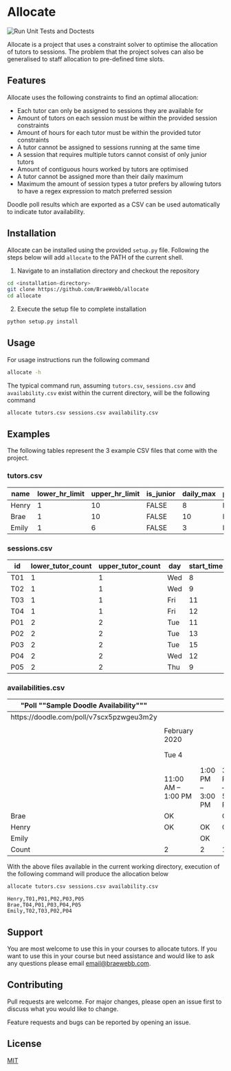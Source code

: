 # Allocate

![Run Unit Tests and Doctests](https://github.com/BraeWebb/allocate/workflows/Run%20Unit%20Tests%20and%20Doctests/badge.svg)

Allocate is a project that uses a constraint solver to optimise the allocation of tutors to sessions. The problem that the project solves can also be generalised to staff allocation to pre-defined time slots.


## Features

Allocate uses the following constraints to find an optimal allocation:
- Each tutor can only be assigned to sessions they are available for
- Amount of tutors on each session must be within the provided session constraints
- Amount of hours for each tutor must be within the provided tutor constraints
- A tutor cannot be assigned to sessions running at the same time
- A session that requires multiple tutors cannot consist of only junior tutors
- Amount of contiguous hours worked by tutors are optimised
- A tutor cannot be assigned more than their daily maximum
- Maximum the amount of session types a tutor prefers by allowing tutors to have a regex expression to match preferred session

Doodle poll results which are exported as a CSV can be used automatically to indicate tutor availability.


## Installation

Allocate can be installed using the provided `setup.py` file. Following the steps below will add `allocate` to the PATH of the current shell.

1. Navigate to an installation directory and checkout the repository

```bash
cd <installation-directory>
git clone https://github.com/BraeWebb/allocate
cd allocate
```
2. Execute the setup file to complete installation

```bash
python setup.py install
```


## Usage

For usage instructions run the following command
```bash
allocate -h
```

The typical command run, assuming `tutors.csv`, `sessions.csv` and `availability.csv` exist within the current directory, will be the following command
```bash
allocate tutors.csv sessions.csv availability.csv
```

## Examples
The following tables represent the 3 example CSV files that come with the project.

### tutors.csv
| name     | lower_hr_limit | upper_hr_limit | is_junior | daily_max | pref_contig | session_preference |
|----------|----------------|----------------|-----------|-----------|-------------|--------------------|
| Henry    | 1              | 10             | FALSE     | 8         | FALSE       | P(.*)              |
| Brae     | 1              | 10             | FALSE     | 10        | FALSE       |                    |
| Emily    | 1              | 6              | FALSE     | 3         | FALSE       | T(.*)              |

### sessions.csv
| id  | lower_tutor_count | upper_tutor_count | day | start_time | duration |
|-----|-------------------|-------------------|-----|------------|----------|
| T01 | 1                 | 1                 | Wed | 8          | 1        |
| T02 | 1                 | 1                 | Wed | 9          | 1        |
| T03 | 1                 | 1                 | Fri | 11         | 1        |
| T04 | 1                 | 1                 | Fri | 12         | 1        |
| P01 | 2                 | 2                 | Tue | 11         | 2        |
| P02 | 2                 | 2                 | Tue | 13         | 2        |
| P03 | 2                 | 2                 | Tue | 15         | 2        |
| P04 | 2                 | 2                 | Wed | 12         | 2        |
| P05 | 2                 | 2                 | Thu | 9          | 2        |

### availabilities.csv
| "Poll ""Sample Doodle Availability""" |   |   |   |  |  |  |  |  |  |
|---|---|---|---|---|---|---|---|---|---|
| https://doodle\.com/poll/v7scx5pzwgeu3m2y |   |   |   |  |  |  |  |  |  |
|   |   |   |   |  |  |  |  |  |  |
|   | February 2020 |   |   |  |  |  |  |  |  |
|   | Tue 4 |   |   | Wed 5 |  |  | Thu 6 | Fri 7 |  |
|   | 11:00 AM – 1:00 PM | 1:00 PM – 3:00 PM | 3:00 PM – 5:00 PM | 8:00 AM – 9:00 AM | 9:00 AM – 10:00 AM | 12:00 PM – 2:00 PM | 9:00 AM – 11:00 AM | 11:00 AM – 12:00 PM | 12:00 PM – 1:00 PM |
| Brae | OK |   | OK |  | OK | OK | OK |  | OK |
| Henry | OK | OK | OK | OK |  |  | OK |  |  |
| Emily |   | OK |   |  | OK | OK |  | OK | OK |
| Count | 2 | 2 | 1 | 2 | 2 | 2 | 2 | 2 | 2 |

With the above files available in the current working directory, execution of the following command will produce the allocation below
```bash
allocate tutors.csv sessions.csv availability.csv
```
```
Henry,T01,P01,P02,P03,P05
Brae,T04,P01,P03,P04,P05
Emily,T02,T03,P02,P04
```

## Support
You are most welcome to use this in your courses to allocate tutors. If you want to use this in your course but need assistance and would like to ask any questions please email <email@braewebb.com>.

## Contributing
Pull requests are welcome. For major changes, please open an issue first to discuss what you would like to change.

Feature requests and bugs can be reported by opening an issue.

## License
[MIT](https://choosealicense.com/licenses/mit/)
